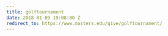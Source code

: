 ```yaml
---
title: golftournament
date: 2018-01-09 19:08:00 Z
redirect_to: https://www.masters.edu/give/golftournament/
---
```


